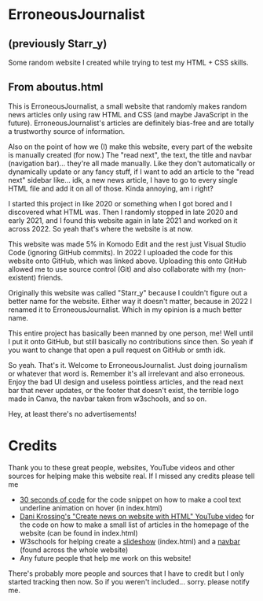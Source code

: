 # ErroneousJournalist

## (previously Starr_y)

Some random website I created while trying to test my HTML + CSS skills.

## From aboutus.html

This is ErroneousJournalist, a small website that randomly makes random news articles only using raw HTML and CSS
(and maybe JavaScript in the future). ErroneousJournalist's articles are definitely bias-free and are totally a trustworthy source
of information.

Also on the point of how we (I) make this website, every part of the website is manually created (for now.) The "read next",
the text, the title and navbar (navigation bar)... they're all made manually. Like they don't automatically or
dynamically update or any fancy stuff, if I want to add an article to the "read next" sidebar like... idk, a new news article,
I have to go to every single HTML file and add it on all of those. Kinda annoying, am i right?

I started this project in like 2020 or something when I got bored and I discovered what HTML was. Then I randomly stopped in
late 2020 and early 2021, and I found this website again in late 2021 and worked on it across 2022. So yeah that's where
the website is at now.

This website was made 5% in Komodo Edit and the rest just Visual Studio Code (ignoring GitHub commits). In 2022 I uploaded the code for this website onto GitHub, which was linked above. Uploading this onto GitHub allowed me to use source control (Git) and also
collaborate with my (non-existent) friends.

Originally this website was called "Starr_y" because I couldn't figure out a better name for the website. Either way it doesn't matter, because in 2022 I renamed it to ErroneousJournalist. Which in my opinion is a much better name.

This entire project has basically been manned by one person, me! Well until I put it onto GitHub, but still basically no contributions since then. So yeah if you want to change that open a pull request on GitHub or smth idk.

So yeah. That's it. Welcome to ErroneousJournalist. Just doing journalism or whatever that word is. Remember it's all
irrelevant and also erroneous. Enjoy the bad UI design and useless pointless articles, and the read next bar that never updates,
or the footer that doesn't exist, the terrible logo made in Canva, the navbar taken from w3schools, and so on.

Hey, at least there's no advertisements!

# Credits
Thank you to these great people, websites, YouTube videos and other sources for helping make this website real. If I missed any credits please tell me

- [30 seconds of code](https://www.30secondsofcode.org/css/s/hover-underline-animation) for the code snippet on how to make a cool text underline animation on hover (in index.html)
- [Dani Krossing's "Create news on website with HTML" YouTube video](https://youtu.be/EYBJ_y4dvIU) for the code on how to make a small list of articles in the homepage of the website (can be found in index.html)
- W3schools for helping create a [slideshow](https://www.w3schools.com/howto/howto_js_slideshow.asp) (index.html) and a [navbar](https://www.w3schools.com/css/css_navbar.asp) (found across the whole website)
- Any future people that help me work on this website!

There's probably more people and sources that I have to credit but I only started tracking then now. So if you weren't included... sorry. please notify me.
